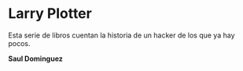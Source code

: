 # Larry Plotter

Esta serie de libros cuentan la historia de un hacker de los que ya hay pocos.

**Saul Dominguez**